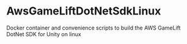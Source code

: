# AwsGameLiftDotNetSdkLinux
Docker container and convenience scripts to build the AWS GameLift DotNet SDK for Unity on linux
